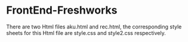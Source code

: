 # FrontEnd-Freshworks

There are two Html files aku.html and rec.html, the corresponding style sheets for this Html file are style.css and style2.css respectively.
